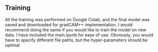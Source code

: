 ## Training

All the training was performed on Google Colab, and the final model was saved and downloaded for gradCAM++ implementation. I would recommend doing the same if you would like to train the model on new data. I have included the main.ipynb for ease of use. Obviously, you would have to specify different file paths, but the hyper-parameters should be optimal
